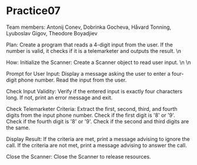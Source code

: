 # Practice07

Team members: Antonij Conev, Dobrinka Gocheva, Håvard Tonning, Lyuboslav Gigov, Theodore Boyadjiev

Plan:
Create a program that reads a 4-digit input from the user. If the number is valid, it checks if it is a telemarketer and outputs the result. \n



How:
Initialize the Scanner:
Create a Scanner object to read user input. \n \n

Prompt for User Input:
Display a message asking the user to enter a four-digit phone number.
Read the input from the user.

Check Input Validity:
Verify if the entered input is exactly four characters long. If not, print an error message and exit.

Check Telemarketer Criteria:
Extract the first, second, third, and fourth digits from the input phone number.
Check if the first digit is '8' or '9'.
Check if the fourth digit is '8' or '9'.
Check if the second and third digits are the same.

Display Result:
If the criteria are met, print a message advising to ignore the call.
If the criteria are not met, print a message advising to answer the call.

Close the Scanner:
Close the Scanner to release resources.
